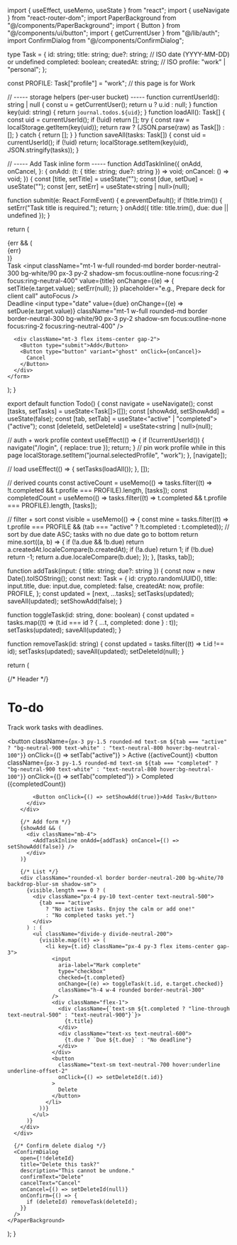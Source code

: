 import { useEffect, useMemo, useState } from "react";
import { useNavigate } from "react-router-dom";
import PaperBackground from "@/components/PaperBackground";
import { Button } from "@/components/ui/button";
import { getCurrentUser } from "@/lib/auth";
import ConfirmDialog from "@/components/ConfirmDialog";

type Task = {
  id: string;
  title: string;
  due?: string; // ISO date (YYYY-MM-DD) or undefined
  completed: boolean;
  createdAt: string; // ISO
  profile: "work" | "personal";
};

const PROFILE: Task["profile"] = "work"; // this page is for Work

// ----- storage helpers (per-user bucket) -----
function currentUserId(): string | null {
  const u = getCurrentUser();
  return u ? u.id : null;
}
function key(uid: string) {
  return `journal.todos.${uid}`;
}
function loadAll(): Task[] {
  const uid = currentUserId();
  if (!uid) return [];
  try {
    const raw = localStorage.getItem(key(uid));
    return raw ? (JSON.parse(raw) as Task[]) : [];
  } catch {
    return [];
  }
}
function saveAll(tasks: Task[]) {
  const uid = currentUserId();
  if (!uid) return;
  localStorage.setItem(key(uid), JSON.stringify(tasks));
}

// ----- Add Task inline form -----
function AddTaskInline({
  onAdd,
  onCancel,
}: {
  onAdd: (t: { title: string; due?: string }) => void;
  onCancel: () => void;
}) {
  const [title, setTitle] = useState("");
  const [due, setDue] = useState<string>("");
  const [err, setErr] = useState<string | null>(null);

  function submit(e: React.FormEvent) {
    e.preventDefault();
    if (!title.trim()) {
      setErr("Task title is required.");
      return;
    }
    onAdd({ title: title.trim(), due: due || undefined });
  }

  return (
    <form
      onSubmit={submit}
      className="w-full max-w-xl rounded-xl border border-neutral-200 bg-white/80 backdrop-blur-sm p-4 shadow-sm"
    >
      {err && (
        <div className="mb-3 rounded-md border border-red-200 bg-red-50 px-3 py-2 text-sm text-red-700">
          {err}
        </div>
      )}
      <div className="grid gap-3 md:grid-cols-3">
        <div className="md:col-span-2">
          <label className="block text-sm font-medium text-neutral-800">Task</label>
          <input
            className="mt-1 w-full rounded-md border border-neutral-300 bg-white/90 px-3 py-2 shadow-sm focus:outline-none focus:ring-2 focus:ring-neutral-400"
            value={title}
            onChange={(e) => {
              setTitle(e.target.value);
              setErr(null);
            }}
            placeholder="e.g., Prepare deck for client call"
            autoFocus
          />
        </div>
        <div>
          <label className="block text-sm font-medium text-neutral-800">Deadline</label>
          <input
            type="date"
            value={due}
            onChange={(e) => setDue(e.target.value)}
            className="mt-1 w-full rounded-md border border-neutral-300 bg-white/90 px-3 py-2 shadow-sm focus:outline-none focus:ring-2 focus:ring-neutral-400"
          />
        </div>
      </div>

      <div className="mt-3 flex items-center gap-2">
        <Button type="submit">Add</Button>
        <Button type="button" variant="ghost" onClick={onCancel}>
          Cancel
        </Button>
      </div>
    </form>
  );
}

export default function Todo() {
  const navigate = useNavigate();
  const [tasks, setTasks] = useState<Task[]>([]);
  const [showAdd, setShowAdd] = useState(false);
  const [tab, setTab] = useState<"active" | "completed">("active");
  const [deleteId, setDeleteId] = useState<string | null>(null);

  // auth + work profile context
  useEffect(() => {
    if (!currentUserId()) {
      navigate("/login", { replace: true });
      return;
    }
    // pin work profile while in this page
    localStorage.setItem("journal.selectedProfile", "work");
  }, [navigate]);

  // load
  useEffect(() => {
    setTasks(loadAll());
  }, []);

  // derived counts
  const activeCount = useMemo(() => tasks.filter((t) => !t.completed && t.profile === PROFILE).length, [tasks]);
  const completedCount = useMemo(() => tasks.filter((t) => t.completed && t.profile === PROFILE).length, [tasks]);

  // filter + sort
  const visible = useMemo(() => {
    const mine = tasks.filter((t) => t.profile === PROFILE && (tab === "active" ? !t.completed : t.completed));
    // sort by due date ASC; tasks with no due date go to bottom
    return mine.sort((a, b) => {
      if (!a.due && !b.due) return a.createdAt.localeCompare(b.createdAt);
      if (!a.due) return 1;
      if (!b.due) return -1;
      return a.due.localeCompare(b.due);
    });
  }, [tasks, tab]);

  function addTask(input: { title: string; due?: string }) {
    const now = new Date().toISOString();
    const next: Task = {
      id: crypto.randomUUID(),
      title: input.title,
      due: input.due,
      completed: false,
      createdAt: now,
      profile: PROFILE,
    };
    const updated = [next, ...tasks];
    setTasks(updated);
    saveAll(updated);
    setShowAdd(false);
  }

  function toggleTask(id: string, done: boolean) {
    const updated = tasks.map((t) => (t.id === id ? { ...t, completed: done } : t));
    setTasks(updated);
    saveAll(updated);
  }

  function removeTask(id: string) {
    const updated = tasks.filter((t) => t.id !== id);
    setTasks(updated);
    saveAll(updated);
    setDeleteId(null);
  }

  return (
    <PaperBackground>
      <div className="min-h-screen w-full px-4 md:px-8 py-6">
        {/* Header */}
        <div className="mb-4 flex flex-col gap-3 md:flex-row md:items-center md:justify-between">
          <div>
            <h1 className="text-2xl font-semibold text-neutral-900">To-do</h1>
            <p className="text-sm text-neutral-600">Track work tasks with deadlines.</p>
          </div>
          <div className="flex items-center gap-2">
            <div className="inline-flex rounded-lg border border-neutral-200 bg-white/60 backdrop-blur-sm p-1">
              <button
                className={`px-3 py-1.5 rounded-md text-sm ${tab === "active" ? "bg-neutral-900 text-white" : "text-neutral-800 hover:bg-neutral-100"}`}
                onClick={() => setTab("active")}
              >
                Active ({activeCount})
              </button>
              <button
                className={`px-3 py-1.5 rounded-md text-sm ${tab === "completed" ? "bg-neutral-900 text-white" : "text-neutral-800 hover:bg-neutral-100"}`}
                onClick={() => setTab("completed")}
              >
                Completed ({completedCount})
              </button>
            </div>

            <Button onClick={() => setShowAdd(true)}>Add Task</Button>
          </div>
        </div>

        {/* Add form */}
        {showAdd && (
          <div className="mb-4">
            <AddTaskInline onAdd={addTask} onCancel={() => setShowAdd(false)} />
          </div>
        )}

        {/* List */}
        <div className="rounded-xl border border-neutral-200 bg-white/70 backdrop-blur-sm shadow-sm">
          {visible.length === 0 ? (
            <div className="px-4 py-10 text-center text-neutral-500">
              {tab === "active"
                ? "No active tasks. Enjoy the calm or add one!"
                : "No completed tasks yet."}
            </div>
          ) : (
            <ul className="divide-y divide-neutral-200">
              {visible.map((t) => (
                <li key={t.id} className="px-4 py-3 flex items-center gap-3">
                  <input
                    aria-label="Mark complete"
                    type="checkbox"
                    checked={t.completed}
                    onChange={(e) => toggleTask(t.id, e.target.checked)}
                    className="h-4 w-4 rounded border-neutral-300"
                  />
                  <div className="flex-1">
                    <div className={`text-sm ${t.completed ? "line-through text-neutral-500" : "text-neutral-900"}`}>
                      {t.title}
                    </div>
                    <div className="text-xs text-neutral-600">
                      {t.due ? `Due ${t.due}` : "No deadline"}
                    </div>
                  </div>
                  <button
                    className="text-sm text-neutral-700 hover:underline underline-offset-2"
                    onClick={() => setDeleteId(t.id)}
                  >
                    Delete
                  </button>
                </li>
              ))}
            </ul>
          )}
        </div>
      </div>

      {/* Confirm delete dialog */}
      <ConfirmDialog
        open={!!deleteId}
        title="Delete this task?"
        description="This cannot be undone."
        confirmText="Delete"
        cancelText="Cancel"
        onCancel={() => setDeleteId(null)}
        onConfirm={() => {
          if (deleteId) removeTask(deleteId);
        }}
      />
    </PaperBackground>
  );
}

